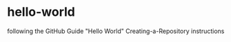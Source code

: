 hello-world
===========

following the GitHub Guide "Hello World" Creating-a-Repository instructions
